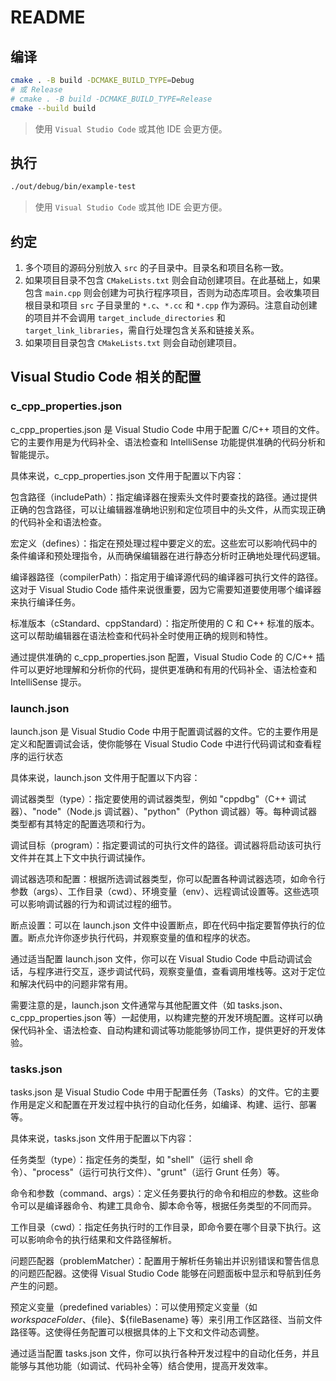 # README

## 编译

``` sh
cmake . -B build -DCMAKE_BUILD_TYPE=Debug
# 或 Release
# cmake . -B build -DCMAKE_BUILD_TYPE=Release
cmake --build build
```

> 使用 `Visual Studio Code` 或其他 IDE 会更方便。

## 执行

``` sh
./out/debug/bin/example-test
```

> 使用 `Visual Studio Code` 或其他 IDE 会更方便。

## 约定

1. 多个项目的源码分别放入 `src` 的子目录中。目录名和项目名称一致。
1. 如果项目目录不包含 `CMakeLists.txt` 则会自动创建项目。在此基础上，如果包含 `main.cpp` 则会创建为可执行程序项目，否则为动态库项目。会收集项目根目录和项目 `src` 子目录里的 `*.c`、`*.cc` 和 `*.cpp` 作为源码。注意自动创建的项目并不会调用 `target_include_directories` 和 `target_link_libraries`，需自行处理包含关系和链接关系。
1. 如果项目目录包含 `CMakeLists.txt` 则会自动创建项目。

## Visual Studio Code 相关的配置

### c_cpp_properties.json

c_cpp_properties.json 是 Visual Studio Code 中用于配置 C/C++ 项目的文件。它的主要作用是为代码补全、语法检查和 IntelliSense 功能提供准确的代码分析和智能提示。

具体来说，c_cpp_properties.json 文件用于配置以下内容：

包含路径（includePath）：指定编译器在搜索头文件时要查找的路径。通过提供正确的包含路径，可以让编辑器准确地识别和定位项目中的头文件，从而实现正确的代码补全和语法检查。

宏定义（defines）：指定在预处理过程中要定义的宏。这些宏可以影响代码中的条件编译和预处理指令，从而确保编辑器在进行静态分析时正确地处理代码逻辑。

编译器路径（compilerPath）：指定用于编译源代码的编译器可执行文件的路径。这对于 Visual Studio Code 插件来说很重要，因为它需要知道要使用哪个编译器来执行编译任务。

标准版本（cStandard、cppStandard）：指定所使用的 C 和 C++ 标准的版本。这可以帮助编辑器在语法检查和代码补全时使用正确的规则和特性。

通过提供准确的 c_cpp_properties.json 配置，Visual Studio Code 的 C/C++ 插件可以更好地理解和分析你的代码，提供更准确和有用的代码补全、语法检查和 IntelliSense 提示。

### launch.json

launch.json 是 Visual Studio Code 中用于配置调试器的文件。它的主要作用是定义和配置调试会话，使你能够在 Visual Studio Code 中进行代码调试和查看程序的运行状态

具体来说，launch.json 文件用于配置以下内容：

调试器类型（type）：指定要使用的调试器类型，例如 "cppdbg"（C++ 调试器）、"node"（Node.js 调试器）、"python"（Python 调试器）等。每种调试器类型都有其特定的配置选项和行为。

调试目标（program）：指定要调试的可执行文件的路径。调试器将启动该可执行文件并在其上下文中执行调试操作。

调试器选项和配置：根据所选调试器类型，你可以配置各种调试器选项，如命令行参数（args）、工作目录（cwd）、环境变量（env）、远程调试设置等。这些选项可以影响调试器的行为和调试过程的细节。

断点设置：可以在 launch.json 文件中设置断点，即在代码中指定要暂停执行的位置。断点允许你逐步执行代码，并观察变量的值和程序的状态。

通过适当配置 launch.json 文件，你可以在 Visual Studio Code 中启动调试会话，与程序进行交互，逐步调试代码，观察变量值，查看调用堆栈等。这对于定位和解决代码中的问题非常有用。

需要注意的是，launch.json 文件通常与其他配置文件（如 tasks.json、c_cpp_properties.json 等）一起使用，以构建完整的开发环境配置。这样可以确保代码补全、语法检查、自动构建和调试等功能能够协同工作，提供更好的开发体验。

### tasks.json

tasks.json 是 Visual Studio Code 中用于配置任务（Tasks）的文件。它的主要作用是定义和配置在开发过程中执行的自动化任务，如编译、构建、运行、部署等。

具体来说，tasks.json 文件用于配置以下内容：

任务类型（type）：指定任务的类型，如 "shell"（运行 shell 命令）、"process"（运行可执行文件）、"grunt"（运行 Grunt 任务）等。

命令和参数（command、args）：定义任务要执行的命令和相应的参数。这些命令可以是编译器命令、构建工具命令、脚本命令等，根据任务类型的不同而异。

工作目录（cwd）：指定任务执行时的工作目录，即命令要在哪个目录下执行。这可以影响命令的执行结果和文件路径解析。

问题匹配器（problemMatcher）：配置用于解析任务输出并识别错误和警告信息的问题匹配器。这使得 Visual Studio Code 能够在问题面板中显示和导航到任务产生的问题。

预定义变量（predefined variables）：可以使用预定义变量（如 ${workspaceFolder}、${file}、${fileBasename} 等）来引用工作区路径、当前文件路径等。这使得任务配置可以根据具体的上下文和文件动态调整。

通过适当配置 tasks.json 文件，你可以执行各种开发过程中的自动化任务，并且能够与其他功能（如调试、代码补全等）结合使用，提高开发效率。
